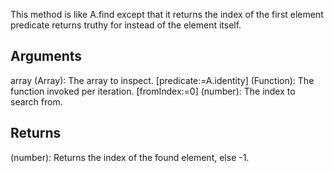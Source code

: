 This method is like A.find except that it returns the index of the first element predicate returns truthy for instead of the element itself.


## Arguments

array (Array): The array to inspect.
[predicate:=A.identity] (Function): The function invoked per iteration.
[fromIndex:=0] (number): The index to search from.


## Returns

(number): Returns the index of the found element, else -1.
